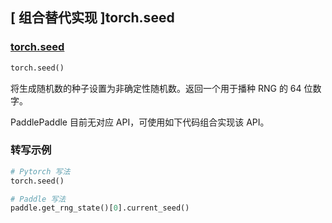 ## [ 组合替代实现 ]torch.seed

### [torch.seed](https://pytorch.org/docs/stable/generated/torch.seed.html#torch.seed)
```python
torch.seed()
```

将生成随机数的种子设置为非确定性随机数。返回一个用于播种 RNG 的 64 位数字。

PaddlePaddle 目前无对应 API，可使用如下代码组合实现该 API。

###  转写示例
```python
# Pytorch 写法
torch.seed()

# Paddle 写法
paddle.get_rng_state()[0].current_seed()
```
